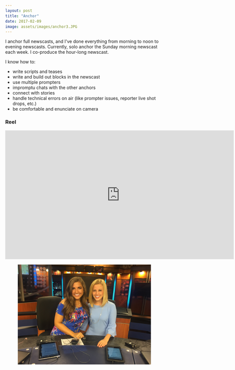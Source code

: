 ```yaml
---
layout: post
title: "Anchor"
date: 2017-02-09
image: assets/images/anchor3.JPG
---
```

I anchor full newscasts, and I've done everything from morning to noon to evening newscasts. Currently, solo anchor the Sunday morning newscast each week. I co-produce the hour-long newscast.

I know how to:
* write scripts and teases
* write and build out blocks in the newscast
* use multiple prompters
* impromptu chats with the other anchors
* connect with stories
* handle technical errors on air (like prompter issues, reporter live shot drops, etc.)
* be comfortable and enunciate on camera

<h3>Reel</h3>
<iframe width="728" height="410" src="https://www.youtube.com/embed/Ep8qeFchL70" frameborder="0" allow="accelerometer; autoplay; clipboard-write; encrypted-media; gyroscope; picture-in-picture" allowfullscreen></iframe>

<figure class="large-img">
  <img src="/assets/images/anchor2.JPG" alt="Placeholder"/>
</figure>
